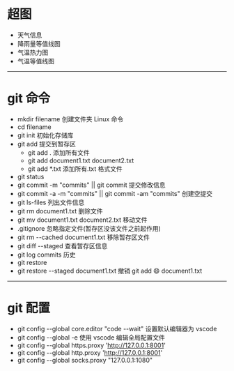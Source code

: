 # 超图

- 天气信息
- 降雨量等值线图
- 气温热力图
- 气温等值线图

---

# git 命令

- mkdir filename 创建文件夹 Linux 命令
- cd filename
- git init 初始化存储库
- git add 提交到暂存区
  - git add . 添加所有文件
  - git add document1.txt document2.txt
  - git add \*.txt 添加所有.txt 格式文件
- git status
- git commit -m "commits" || git commit 提交修改信息
- git commit -a -m "commits" || git commit -am "commits" 创建空提交
- git ls-files 列出文件信息
- git rm document1.txt 删除文件
- git mv document1.txt document2.txt 移动文件
- .gitignore 忽略指定文件(暂存区没该文件之前起作用)
- git rm --cached document1.txt 移除暂存区文件
- git diff --staged 查看暂存区信息
- git log commits 历史
- git restore
- git restore --staged document1.txt 撤销 git add :smile: document1.txt

---

# git 配置

- git config --global core.editor "code --wait" 设置默认编辑器为 vscode
- git config --global -e 使用 vscode 编辑全局配置文件
- git config --global https.proxy 'http://127.0.0.1:8001'   
- git config --global http.proxy 'http://127.0.0.1:8001'
- git config --global socks.proxy "127.0.0.1:1080"

